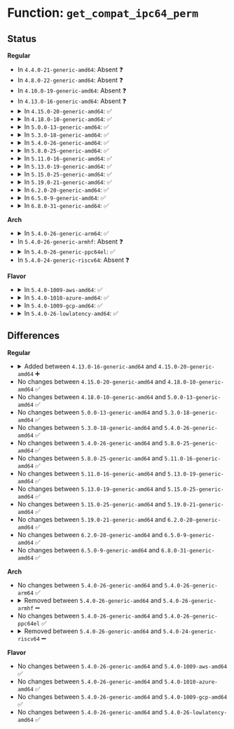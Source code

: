 # Function: <code>get_compat_ipc64_perm</code>

## Status
<b>Regular</b>
<ul>
<li>
In <code>4.4.0-21-generic-amd64</code>: Absent ❓
</li>
<li>
In <code>4.8.0-22-generic-amd64</code>: Absent ❓
</li>
<li>
In <code>4.10.0-19-generic-amd64</code>: Absent ❓
</li>
<li>
In <code>4.13.0-16-generic-amd64</code>: Absent ❓
</li>
<li>
<details>
<summary>In <code>4.15.0-20-generic-amd64</code>: ✅</summary>

```c
int get_compat_ipc64_perm(struct ipc64_perm * to, struct compat_ipc64_perm * from)
```

```json
{
  "name": "get_compat_ipc64_perm",
  "collision_type": "Unique Global",
  "inline_type": "No",
  "funcs": [
    {
      "addr": 18446744071582673040,
      "name": "get_compat_ipc64_perm",
      "external": true,
      "loc": "ipc/compat.c:38",
      "file": "ipc/compat.c",
      "inline": "seen, unknown",
      "caller_inline": [],
      "caller_func": [
        "ipc/msg.c:C_SYSC_msgctl",
        "ipc/sem.c:C_SYSC_semctl",
        "ipc/shm.c:C_SYSC_shmctl"
      ]
    }
  ],
  "symbols": [
    {
      "addr": 18446744071582673040,
      "name": "get_compat_ipc64_perm",
      "section": ".text",
      "bind": "STB_GLOBAL",
      "size": 106
    }
  ]
}
```
</details>
</li>
<li>
<details>
<summary>In <code>4.18.0-10-generic-amd64</code>: ✅</summary>

```c
int get_compat_ipc64_perm(struct ipc64_perm * to, struct compat_ipc64_perm * from)
```

```json
{
  "name": "get_compat_ipc64_perm",
  "collision_type": "Unique Global",
  "inline_type": "No",
  "funcs": [
    {
      "addr": 18446744071582866336,
      "name": "get_compat_ipc64_perm",
      "external": true,
      "loc": "ipc/compat.c:38",
      "file": "ipc/compat.c",
      "inline": "seen, unknown",
      "caller_inline": [],
      "caller_func": [
        "ipc/msg.c:compat_ksys_msgctl",
        "ipc/sem.c:compat_ksys_semctl",
        "ipc/shm.c:compat_ksys_shmctl"
      ]
    }
  ],
  "symbols": [
    {
      "addr": 18446744071582866336,
      "name": "get_compat_ipc64_perm",
      "section": ".text",
      "bind": "STB_GLOBAL",
      "size": 102
    }
  ]
}
```
</details>
</li>
<li>
<details>
<summary>In <code>5.0.0-13-generic-amd64</code>: ✅</summary>

```c
int get_compat_ipc64_perm(struct ipc64_perm * to, struct compat_ipc64_perm * from)
```

```json
{
  "name": "get_compat_ipc64_perm",
  "collision_type": "Unique Global",
  "inline_type": "No",
  "funcs": [
    {
      "addr": 18446744071582974464,
      "name": "get_compat_ipc64_perm",
      "external": true,
      "loc": "ipc/compat.c:38",
      "file": "ipc/compat.c",
      "inline": "seen, unknown",
      "caller_inline": [],
      "caller_func": [
        "ipc/msg.c:compat_ksys_msgctl",
        "ipc/sem.c:compat_ksys_semctl",
        "ipc/shm.c:compat_ksys_shmctl"
      ]
    }
  ],
  "symbols": [
    {
      "addr": 18446744071582974464,
      "name": "get_compat_ipc64_perm",
      "section": ".text",
      "bind": "STB_GLOBAL",
      "size": 102
    }
  ]
}
```
</details>
</li>
<li>
<details>
<summary>In <code>5.3.0-18-generic-amd64</code>: ✅</summary>

```c
int get_compat_ipc64_perm(struct ipc64_perm * to, struct compat_ipc64_perm * from)
```

```json
{
  "name": "get_compat_ipc64_perm",
  "collision_type": "Unique Global",
  "inline_type": "No",
  "funcs": [
    {
      "addr": 18446744071583155504,
      "name": "get_compat_ipc64_perm",
      "external": true,
      "loc": "ipc/compat.c:38",
      "file": "ipc/compat.c",
      "inline": "seen, unknown",
      "caller_inline": [],
      "caller_func": [
        "ipc/msg.c:compat_ksys_msgctl",
        "ipc/sem.c:compat_ksys_semctl",
        "ipc/shm.c:compat_ksys_shmctl"
      ]
    }
  ],
  "symbols": [
    {
      "addr": 18446744071583155504,
      "name": "get_compat_ipc64_perm",
      "section": ".text",
      "bind": "STB_GLOBAL",
      "size": 102
    }
  ]
}
```
</details>
</li>
<li>
<details>
<summary>In <code>5.4.0-26-generic-amd64</code>: ✅</summary>

```c
int get_compat_ipc64_perm(struct ipc64_perm * to, struct compat_ipc64_perm * from)
```

```json
{
  "name": "get_compat_ipc64_perm",
  "collision_type": "Unique Global",
  "inline_type": "No",
  "funcs": [
    {
      "addr": 18446744071583261568,
      "name": "get_compat_ipc64_perm",
      "external": true,
      "loc": "ipc/compat.c:38",
      "file": "ipc/compat.c",
      "inline": "seen, unknown",
      "caller_inline": [],
      "caller_func": [
        "ipc/msg.c:compat_ksys_msgctl",
        "ipc/sem.c:compat_ksys_semctl",
        "ipc/shm.c:compat_ksys_shmctl"
      ]
    }
  ],
  "symbols": [
    {
      "addr": 18446744071583261568,
      "name": "get_compat_ipc64_perm",
      "section": ".text",
      "bind": "STB_GLOBAL",
      "size": 102
    }
  ]
}
```
</details>
</li>
<li>
<details>
<summary>In <code>5.8.0-25-generic-amd64</code>: ✅</summary>

```c
int get_compat_ipc64_perm(struct ipc64_perm * to, struct compat_ipc64_perm * from)
```

```json
{
  "name": "get_compat_ipc64_perm",
  "collision_type": "Unique Global",
  "inline_type": "No",
  "funcs": [
    {
      "addr": 18446744071583588640,
      "name": "get_compat_ipc64_perm",
      "external": true,
      "loc": "ipc/compat.c:38",
      "file": "ipc/compat.c",
      "inline": "seen, unknown",
      "caller_inline": [],
      "caller_func": [
        "ipc/msg.c:compat_ksys_msgctl",
        "ipc/sem.c:compat_ksys_semctl",
        "ipc/shm.c:compat_ksys_shmctl"
      ]
    }
  ],
  "symbols": [
    {
      "addr": 18446744071583588640,
      "name": "get_compat_ipc64_perm",
      "section": ".text",
      "bind": "STB_GLOBAL",
      "size": 101
    }
  ]
}
```
</details>
</li>
<li>
<details>
<summary>In <code>5.11.0-16-generic-amd64</code>: ✅</summary>

```c
int get_compat_ipc64_perm(struct ipc64_perm * to, struct compat_ipc64_perm * from)
```

```json
{
  "name": "get_compat_ipc64_perm",
  "collision_type": "Unique Global",
  "inline_type": "No",
  "funcs": [
    {
      "addr": 18446744071583708960,
      "name": "get_compat_ipc64_perm",
      "external": true,
      "loc": "ipc/compat.c:38",
      "file": "ipc/compat.c",
      "inline": "seen, unknown",
      "caller_inline": [],
      "caller_func": [
        "ipc/msg.c:compat_ksys_msgctl",
        "ipc/sem.c:compat_ksys_semctl",
        "ipc/shm.c:compat_ksys_shmctl"
      ]
    }
  ],
  "symbols": [
    {
      "addr": 18446744071583708960,
      "name": "get_compat_ipc64_perm",
      "section": ".text",
      "bind": "STB_GLOBAL",
      "size": 101
    }
  ]
}
```
</details>
</li>
<li>
<details>
<summary>In <code>5.13.0-19-generic-amd64</code>: ✅</summary>

```c
int get_compat_ipc64_perm(struct ipc64_perm * to, struct compat_ipc64_perm * from)
```

```json
{
  "name": "get_compat_ipc64_perm",
  "collision_type": "Unique Global",
  "inline_type": "No",
  "funcs": [
    {
      "addr": 18446744071583733520,
      "name": "get_compat_ipc64_perm",
      "external": true,
      "loc": "ipc/compat.c:38",
      "file": "ipc/compat.c",
      "inline": "seen, unknown",
      "caller_inline": [],
      "caller_func": [
        "ipc/msg.c:compat_ksys_msgctl",
        "ipc/sem.c:compat_ksys_semctl",
        "ipc/shm.c:compat_ksys_shmctl"
      ]
    }
  ],
  "symbols": [
    {
      "addr": 18446744071583733520,
      "name": "get_compat_ipc64_perm",
      "section": ".text",
      "bind": "STB_GLOBAL",
      "size": 101
    }
  ]
}
```
</details>
</li>
<li>
<details>
<summary>In <code>5.15.0-25-generic-amd64</code>: ✅</summary>

```c
int get_compat_ipc64_perm(struct ipc64_perm * to, struct compat_ipc64_perm * from)
```

```json
{
  "name": "get_compat_ipc64_perm",
  "collision_type": "Unique Global",
  "inline_type": "No",
  "funcs": [
    {
      "addr": 18446744071584094880,
      "name": "get_compat_ipc64_perm",
      "external": true,
      "loc": "ipc/compat.c:38",
      "file": "ipc/compat.c",
      "inline": "seen, unknown",
      "caller_inline": [],
      "caller_func": [
        "ipc/msg.c:compat_ksys_msgctl",
        "ipc/sem.c:compat_ksys_semctl",
        "ipc/shm.c:compat_ksys_shmctl"
      ]
    }
  ],
  "symbols": [
    {
      "addr": 18446744071584094880,
      "name": "get_compat_ipc64_perm",
      "section": ".text",
      "bind": "STB_GLOBAL",
      "size": 101
    }
  ]
}
```
</details>
</li>
<li>
<details>
<summary>In <code>5.19.0-21-generic-amd64</code>: ✅</summary>

```c
int get_compat_ipc64_perm(struct ipc64_perm * to, struct compat_ipc64_perm * from)
```

```json
{
  "name": "get_compat_ipc64_perm",
  "collision_type": "Unique Global",
  "inline_type": "No",
  "funcs": [
    {
      "addr": 18446744071584689840,
      "name": "get_compat_ipc64_perm",
      "external": true,
      "loc": "ipc/compat.c:38",
      "file": "ipc/compat.c",
      "inline": "seen, unknown",
      "caller_inline": [],
      "caller_func": [
        "ipc/msg.c:compat_ksys_msgctl",
        "ipc/sem.c:compat_ksys_semctl",
        "ipc/shm.c:compat_ksys_shmctl"
      ]
    }
  ],
  "symbols": [
    {
      "addr": 18446744071584689840,
      "name": "get_compat_ipc64_perm",
      "section": ".text",
      "bind": "STB_GLOBAL",
      "size": 150
    }
  ]
}
```
</details>
</li>
<li>
<details>
<summary>In <code>6.2.0-20-generic-amd64</code>: ✅</summary>

```c
int get_compat_ipc64_perm(struct ipc64_perm * to, struct compat_ipc64_perm * from)
```

```json
{
  "name": "get_compat_ipc64_perm",
  "collision_type": "Unique Global",
  "inline_type": "No",
  "funcs": [
    {
      "addr": 18446744071585380704,
      "name": "get_compat_ipc64_perm",
      "external": true,
      "loc": "ipc/compat.c:38",
      "file": "ipc/compat.c",
      "inline": "seen, unknown",
      "caller_inline": [],
      "caller_func": [
        "ipc/msg.c:compat_ksys_msgctl",
        "ipc/sem.c:compat_ksys_semctl",
        "ipc/shm.c:compat_ksys_shmctl"
      ]
    }
  ],
  "symbols": [
    {
      "addr": 18446744071585380704,
      "name": "get_compat_ipc64_perm",
      "section": ".text",
      "bind": "STB_GLOBAL",
      "size": 150
    }
  ]
}
```
</details>
</li>
<li>
<details>
<summary>In <code>6.5.0-9-generic-amd64</code>: ✅</summary>

```c
int get_compat_ipc64_perm(struct ipc64_perm * to, struct compat_ipc64_perm * from)
```

```json
{
  "name": "get_compat_ipc64_perm",
  "collision_type": "Unique Global",
  "inline_type": "No",
  "funcs": [
    {
      "addr": 18446744071585611680,
      "name": "get_compat_ipc64_perm",
      "external": true,
      "loc": "ipc/compat.c:38",
      "file": "ipc/compat.c",
      "inline": "seen, unknown",
      "caller_inline": [],
      "caller_func": [
        "ipc/msg.c:compat_ksys_msgctl",
        "ipc/sem.c:compat_ksys_semctl",
        "ipc/shm.c:compat_ksys_shmctl"
      ]
    }
  ],
  "symbols": [
    {
      "addr": 18446744071585611680,
      "name": "get_compat_ipc64_perm",
      "section": ".text",
      "bind": "STB_GLOBAL",
      "size": 150
    }
  ]
}
```
</details>
</li>
<li>
<details>
<summary>In <code>6.8.0-31-generic-amd64</code>: ✅</summary>

```c
int get_compat_ipc64_perm(struct ipc64_perm * to, struct compat_ipc64_perm * from)
```

```json
{
  "name": "get_compat_ipc64_perm",
  "collision_type": "Unique Global",
  "inline_type": "No",
  "funcs": [
    {
      "addr": 18446744071585858400,
      "name": "get_compat_ipc64_perm",
      "external": true,
      "loc": "ipc/compat.c:38",
      "file": "ipc/compat.c",
      "inline": "seen, unknown",
      "caller_inline": [],
      "caller_func": [
        "ipc/msg.c:compat_ksys_msgctl",
        "ipc/sem.c:compat_ksys_semctl",
        "ipc/shm.c:compat_ksys_shmctl"
      ]
    }
  ],
  "symbols": [
    {
      "addr": 18446744071585858400,
      "name": "get_compat_ipc64_perm",
      "section": ".text",
      "bind": "STB_GLOBAL",
      "size": 150
    }
  ]
}
```
</details>
</li>
</ul>
<b>Arch</b>
<ul>
<li>
<details>
<summary>In <code>5.4.0-26-generic-arm64</code>: ✅</summary>

```c
int get_compat_ipc64_perm(struct ipc64_perm * to, struct compat_ipc64_perm * from)
```

```json
{
  "name": "get_compat_ipc64_perm",
  "collision_type": "Unique Global",
  "inline_type": "No",
  "funcs": [
    {
      "addr": 18446603336494991496,
      "name": "get_compat_ipc64_perm",
      "external": true,
      "loc": "ipc/compat.c:38",
      "file": "ipc/compat.c",
      "inline": "seen, unknown",
      "caller_inline": [],
      "caller_func": [
        "ipc/msg.c:compat_ksys_msgctl",
        "ipc/sem.c:compat_ksys_semctl",
        "ipc/shm.c:compat_ksys_shmctl"
      ]
    }
  ],
  "symbols": [
    {
      "addr": 18446603336494991496,
      "name": "get_compat_ipc64_perm",
      "section": ".text",
      "bind": "STB_GLOBAL",
      "size": 132
    }
  ]
}
```
</details>
</li>
<li>
In <code>5.4.0-26-generic-armhf</code>: Absent ❓
</li>
<li>
<details>
<summary>In <code>5.4.0-26-generic-ppc64el</code>: ✅</summary>

```c
int get_compat_ipc64_perm(struct ipc64_perm * to, struct compat_ipc64_perm * from)
```

```json
{
  "name": "get_compat_ipc64_perm",
  "collision_type": "Unique Global",
  "inline_type": "No",
  "funcs": [
    {
      "addr": 13835058055288870752,
      "name": "get_compat_ipc64_perm",
      "external": true,
      "loc": "ipc/compat.c:38",
      "file": "ipc/compat.c",
      "inline": "seen, unknown",
      "caller_inline": [],
      "caller_func": [
        "ipc/msg.c:compat_ksys_msgctl",
        "ipc/sem.c:compat_ksys_semctl",
        "ipc/shm.c:compat_ksys_shmctl"
      ]
    }
  ],
  "symbols": [
    {
      "addr": 13835058055288870752,
      "name": "get_compat_ipc64_perm",
      "section": ".text",
      "bind": "STB_GLOBAL",
      "size": 144
    }
  ]
}
```
</details>
</li>
<li>
In <code>5.4.0-24-generic-riscv64</code>: Absent ❓
</li>
</ul>
<b>Flavor</b>
<ul>
<li>
<details>
<summary>In <code>5.4.0-1009-aws-amd64</code>: ✅</summary>

```c
int get_compat_ipc64_perm(struct ipc64_perm * to, struct compat_ipc64_perm * from)
```

```json
{
  "name": "get_compat_ipc64_perm",
  "collision_type": "Unique Global",
  "inline_type": "No",
  "funcs": [
    {
      "addr": 18446744071583230304,
      "name": "get_compat_ipc64_perm",
      "external": true,
      "loc": "ipc/compat.c:38",
      "file": "ipc/compat.c",
      "inline": "seen, unknown",
      "caller_inline": [],
      "caller_func": [
        "ipc/msg.c:compat_ksys_msgctl",
        "ipc/sem.c:compat_ksys_semctl",
        "ipc/shm.c:compat_ksys_shmctl"
      ]
    }
  ],
  "symbols": [
    {
      "addr": 18446744071583230304,
      "name": "get_compat_ipc64_perm",
      "section": ".text",
      "bind": "STB_GLOBAL",
      "size": 102
    }
  ]
}
```
</details>
</li>
<li>
<details>
<summary>In <code>5.4.0-1010-azure-amd64</code>: ✅</summary>

```c
int get_compat_ipc64_perm(struct ipc64_perm * to, struct compat_ipc64_perm * from)
```

```json
{
  "name": "get_compat_ipc64_perm",
  "collision_type": "Unique Global",
  "inline_type": "No",
  "funcs": [
    {
      "addr": 18446744071583167456,
      "name": "get_compat_ipc64_perm",
      "external": true,
      "loc": "ipc/compat.c:38",
      "file": "ipc/compat.c",
      "inline": "seen, unknown",
      "caller_inline": [],
      "caller_func": [
        "ipc/msg.c:compat_ksys_msgctl",
        "ipc/sem.c:compat_ksys_semctl",
        "ipc/shm.c:compat_ksys_shmctl"
      ]
    }
  ],
  "symbols": [
    {
      "addr": 18446744071583167456,
      "name": "get_compat_ipc64_perm",
      "section": ".text",
      "bind": "STB_GLOBAL",
      "size": 102
    }
  ]
}
```
</details>
</li>
<li>
<details>
<summary>In <code>5.4.0-1009-gcp-amd64</code>: ✅</summary>

```c
int get_compat_ipc64_perm(struct ipc64_perm * to, struct compat_ipc64_perm * from)
```

```json
{
  "name": "get_compat_ipc64_perm",
  "collision_type": "Unique Global",
  "inline_type": "No",
  "funcs": [
    {
      "addr": 18446744071583214336,
      "name": "get_compat_ipc64_perm",
      "external": true,
      "loc": "ipc/compat.c:38",
      "file": "ipc/compat.c",
      "inline": "seen, unknown",
      "caller_inline": [],
      "caller_func": [
        "ipc/msg.c:compat_ksys_msgctl",
        "ipc/sem.c:compat_ksys_semctl",
        "ipc/shm.c:compat_ksys_shmctl"
      ]
    }
  ],
  "symbols": [
    {
      "addr": 18446744071583214336,
      "name": "get_compat_ipc64_perm",
      "section": ".text",
      "bind": "STB_GLOBAL",
      "size": 102
    }
  ]
}
```
</details>
</li>
<li>
<details>
<summary>In <code>5.4.0-26-lowlatency-amd64</code>: ✅</summary>

```c
int get_compat_ipc64_perm(struct ipc64_perm * to, struct compat_ipc64_perm * from)
```

```json
{
  "name": "get_compat_ipc64_perm",
  "collision_type": "Unique Global",
  "inline_type": "No",
  "funcs": [
    {
      "addr": 18446744071583308224,
      "name": "get_compat_ipc64_perm",
      "external": true,
      "loc": "ipc/compat.c:38",
      "file": "ipc/compat.c",
      "inline": "seen, unknown",
      "caller_inline": [],
      "caller_func": [
        "ipc/msg.c:compat_ksys_msgctl",
        "ipc/sem.c:compat_ksys_semctl",
        "ipc/shm.c:compat_ksys_shmctl"
      ]
    }
  ],
  "symbols": [
    {
      "addr": 18446744071583308224,
      "name": "get_compat_ipc64_perm",
      "section": ".text",
      "bind": "STB_GLOBAL",
      "size": 102
    }
  ]
}
```
</details>
</li>
</ul>

## Differences
<b>Regular</b>
<ul>
<li>
<details>
<summary>Added between <code>4.13.0-16-generic-amd64</code> and <code>4.15.0-20-generic-amd64</code> ➕</summary>

```c
int get_compat_ipc64_perm(struct ipc64_perm * to, struct compat_ipc64_perm * from)
```
</details>
</li>
<li>
No changes between <code>4.15.0-20-generic-amd64</code> and <code>4.18.0-10-generic-amd64</code> ✅
</li>
<li>
No changes between <code>4.18.0-10-generic-amd64</code> and <code>5.0.0-13-generic-amd64</code> ✅
</li>
<li>
No changes between <code>5.0.0-13-generic-amd64</code> and <code>5.3.0-18-generic-amd64</code> ✅
</li>
<li>
No changes between <code>5.3.0-18-generic-amd64</code> and <code>5.4.0-26-generic-amd64</code> ✅
</li>
<li>
No changes between <code>5.4.0-26-generic-amd64</code> and <code>5.8.0-25-generic-amd64</code> ✅
</li>
<li>
No changes between <code>5.8.0-25-generic-amd64</code> and <code>5.11.0-16-generic-amd64</code> ✅
</li>
<li>
No changes between <code>5.11.0-16-generic-amd64</code> and <code>5.13.0-19-generic-amd64</code> ✅
</li>
<li>
No changes between <code>5.13.0-19-generic-amd64</code> and <code>5.15.0-25-generic-amd64</code> ✅
</li>
<li>
No changes between <code>5.15.0-25-generic-amd64</code> and <code>5.19.0-21-generic-amd64</code> ✅
</li>
<li>
No changes between <code>5.19.0-21-generic-amd64</code> and <code>6.2.0-20-generic-amd64</code> ✅
</li>
<li>
No changes between <code>6.2.0-20-generic-amd64</code> and <code>6.5.0-9-generic-amd64</code> ✅
</li>
<li>
No changes between <code>6.5.0-9-generic-amd64</code> and <code>6.8.0-31-generic-amd64</code> ✅
</li>
</ul>
<b>Arch</b>
<ul>
<li>
No changes between <code>5.4.0-26-generic-amd64</code> and <code>5.4.0-26-generic-arm64</code> ✅
</li>
<li>
<details>
<summary>Removed between <code>5.4.0-26-generic-amd64</code> and <code>5.4.0-26-generic-armhf</code> ➖</summary>

```c
int get_compat_ipc64_perm(struct ipc64_perm * to, struct compat_ipc64_perm * from)
```
</details>
</li>
<li>
No changes between <code>5.4.0-26-generic-amd64</code> and <code>5.4.0-26-generic-ppc64el</code> ✅
</li>
<li>
<details>
<summary>Removed between <code>5.4.0-26-generic-amd64</code> and <code>5.4.0-24-generic-riscv64</code> ➖</summary>

```c
int get_compat_ipc64_perm(struct ipc64_perm * to, struct compat_ipc64_perm * from)
```
</details>
</li>
</ul>
<b>Flavor</b>
<ul>
<li>
No changes between <code>5.4.0-26-generic-amd64</code> and <code>5.4.0-1009-aws-amd64</code> ✅
</li>
<li>
No changes between <code>5.4.0-26-generic-amd64</code> and <code>5.4.0-1010-azure-amd64</code> ✅
</li>
<li>
No changes between <code>5.4.0-26-generic-amd64</code> and <code>5.4.0-1009-gcp-amd64</code> ✅
</li>
<li>
No changes between <code>5.4.0-26-generic-amd64</code> and <code>5.4.0-26-lowlatency-amd64</code> ✅
</li>
</ul>
